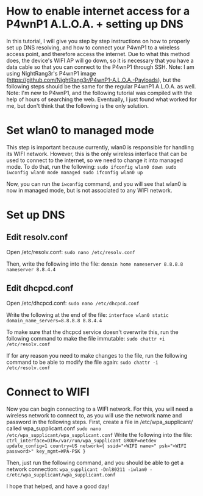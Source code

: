 # How to enable internet access for a P4wnP1 A.L.O.A. + setting up DNS
In this tutorial, I will give you step by step instructions on how to properly set up DNS resolving, and how to connect your P4wnP1 to a wireless access point, and therefore access the internet. 
Due to what this method does, the device's WIFI AP will go down, so it is necessary that you have a data cable so that you can connect to the P4wnP1 through SSH. 
Note: I am using NightRang3r's P4wnP1 image (https://github.com/NightRang3r/P4wnP1-A.L.O.A.-Payloads), but the following steps should be the same for the regular P4wnP1 A.L.O.A. as well. 
Note: I'm new to P4wnP1, and the following tutorial was compiled with the help of hours of searching the web. Eventually, I just found what worked for me, but don't think that the following is the only solution. 

# Set wlan0 to managed mode
This step is important because currently, wlan0 is responsible for handling its WIFI network. However, this is the only wireless interface that can be used to connect to the internet, so we need to change it into managed mode. 
To do that, run the following:
`sudo ifconfig wlan0 down
sudo iwconfig wlan0 mode managed
sudo ifconfig wlan0 up`

Now, you can run the `iwconfig` command, and you will see that wlan0 is now in managed mode, but is not associated to any WIFI network. 


# Set up DNS
## Edit resolv.conf
Open /etc/resolv.conf:
`sudo nano /etc/resolv.conf`

Then, write the following into the file:
`domain home
nameserver 8.8.8.8
nameserver 8.8.4.4`

## Edit dhcpcd.conf
Open /etc/dhcpcd.conf:
`sudo nano /etc/dhcpcd.conf`

Write the following at the end of the file:
`interface wlan0
static domain_name_servers=8.8.8.8 8.8.4.4`

To make sure that the dhcpcd service doesn't overwrite this, run the following command to make the file immutable:
`sudo chattr +i /etc/resolv.conf`

If for any reason you need to make changes to the file, run the following command to be able to modify the file again:
`sudo chattr -i /etc/resolv.conf`


# Connect to WIFI

Now you can begin connecting to a WIFI network. For this, you will need a wireless network to connect to, as you will use the network name and password in the following steps. 
First, create a file in /etc/wpa_supplicant/ called wpa_supplicant.conf
`sudo nano /etc/wpa_supplicant/wpa_supplicant.conf`
Write the following into the file:
`
ctrl_interface=DIR=/var/run/wpa_supplicant GROUP=netdev
update_config=1
country=US
network={
  ssid="<WIFI name>"
  psk="<WIFI password>"
  key_mgmt=WPA-PSK
}
`

Then, just run the following command, and you should be able to get a network connection:
`wpa_supplicant -Dnl80211 -iwlan0 -c/etc/wpa_supplicant/wpa_supplicant.conf`

I hope that helped, and have a good day!
